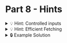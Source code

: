 # Part 8 - Hints

<details>
<summary>💡 Hint: Controlled inputs</summary>
You can couple inputs by using a state which stores the value of both inputs:

```jsx
const [value, setValue] = useState(initialValue);

return <>
  <input
    class='input-1'
    ...
    value={value}
    onChange={(event) => setValue(event.target.value)}
  />
  <input
    class='input-2'
    ...
    value={value}
    onChange={(event) => setValue(event.target.value)}
  />
<>

```

</details>

<details>
<summary>💡 Hint: Efficient Fetching</summary>
Instead of fetching the color name when the color card is created, it is more efficient to fetch the name once when the color is edited or created:

```jsx
function App() {
  ...
  async function handleAddTheme(newTheme) {
    // fetch name for every color in colors array
    const promises = newTheme.colors.map(async color => {
      const response = await fetch(url)
      const data = await response.json()

      return {
        ...color,
        name: data.name.value
      }
    })

    // await all promises
    const colorsWithName = await Promise.all(promises);

    setThemes([{...newTheme,colors: colorsWithName},...themes])

  }

  async function handleEditTheme(modifiedTheme) {
    // fetch name for every color in colors array
    ...

  }

}
```

</details>

<details>
<summary>🔒 Example Solution </summary>
Only check this solution after giving this part a good try!

[🔗 Part 8 Example Solution](https://github.com/neuefische-web-demos/theme-creator-example-solution/tree/part-8)

</details>

